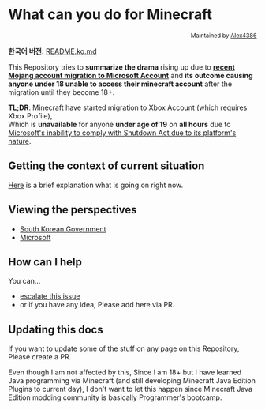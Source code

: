 # What can you do for Minecraft
<p align="right"><sup>Maintained by <a href="https://github.com/Alex4386">Alex4386</a></sup></p>

**한국어 버전:** [README.ko.md](./README.ko.md)

This Repository tries to **summarize the drama** rising up due to **[recent Mojang account migration to Microsoft Account](https://help.minecraft.net/hc/en-us/articles/4403183382541-How-to-Migrate-Your-Mojang-Account-to-a-Microsoft-Account-No-Images-)** and **its outcome causing anyone under 18 unable to access their minecraft account** after the migration until they become 18+.  

**TL;DR**: Minecraft have started migration to Xbox Account (which requires Xbox Profile),  
Which is **unavailable** for anyone **under age of 19** on **all hours** due to [Microsoft's inability to comply with Shutdown Act due to its platform's nature](./perspectives/microsoft/README.md).

## Getting the context of current situation
[Here](./context/README.md) is a brief explanation what is going on right now.  

## Viewing the perspectives
* [South Korean Government](./perspectives/gov/README.md)
* [Microsoft](./perspectives/microsoft/README.md)

## How can I help
You can...
* [escalate this issue](./escalate/README.md)
* or if you have any idea, Please add here via PR.

## Updating this docs
If you want to update some of the stuff on any page on this Repository, Please create a PR.  

Even though I am not affected by this, Since I am 18+ but I have learned Java programming via Minecraft (and still developing Minecraft Java Edition Plugins to current day), I don't want to let this happen since Minecraft Java Edition modding community is basically Programmer's bootcamp.  
